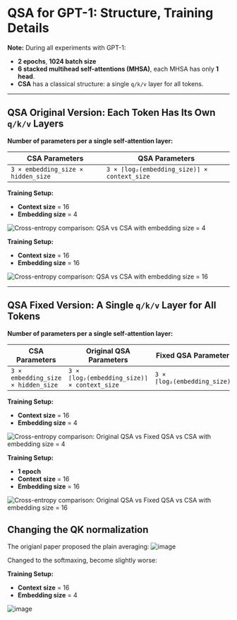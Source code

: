 # QSA for GPT-1: Structure, Training Details

**Note:** During all experiments with GPT-1:
- **2 epochs**, **1024 batch size**
- **6 stacked multihead self-attentions (MHSA)**, each MHSA has only **1 head**.
- **CSA** has a classical structure: a single `q/k/v` layer for all tokens.

---

## QSA Original Version: Each Token Has Its Own `q/k/v` Layers

**Number of parameters per a single self-attention layer:**

| **CSA Parameters**                          | **QSA Parameters**                                      |
|---------------------------------------------|---------------------------------------------------------|
| `3 × embedding_size × hidden_size`          | `3 × ⌈log₂(embedding_size)⌉ × context_size`             |

**Training Setup:**
- **Context size** = 16
- **Embedding size** = 4

![Cross-entropy comparison: QSA vs CSA with embedding size = 4](https://github.com/user-attachments/assets/60e86311-bb46-4fff-b151-05c7a9c8ce49)

**Training Setup:**
- **Context size** = 16
- **Embedding size** = 16

![Cross-entropy comparison: QSA vs CSA with embedding size = 16](https://github.com/user-attachments/assets/2aadbdb1-a0c7-49f3-adec-6bfd52da27f3)


---

## QSA Fixed Version: A Single `q/k/v` Layer for All Tokens

**Number of parameters per a single self-attention layer:**

| **CSA Parameters**                          | **Original QSA Parameters**                             | **Fixed QSA Parameters**                     |
|---------------------------------------------|---------------------------------------------------------|----------------------------------------------|
| `3 × embedding_size × hidden_size`          | `3 × ⌈log₂(embedding_size)⌉ × context_size`             | `3 × ⌈log₂(embedding_size)⌉`                 |

**Training Setup:**
- **Context size** = 16
- **Embedding size** = 4

![Cross-entropy comparison: Original QSA vs Fixed QSA vs CSA with embedding size = 4](https://github.com/user-attachments/assets/46031a83-8881-481f-907c-9b986d77c90b)


**Training Setup:**
- **1 epoch**
- **Context size** = 16
- **Embedding size** = 16

![Cross-entropy comparison: Original QSA vs Fixed QSA vs CSA with embedding size = 16](https://github.com/user-attachments/assets/b5908d27-ae87-4ee5-a138-71b02e2536fc)

## Changing the QK normalization
The origianl paper proposed the plain averaging:
![image](https://github.com/user-attachments/assets/06adef59-0773-44f2-9168-2c849f906c2a)


Changed to the softmaxing, become slightly worse:

**Training Setup:**
- **Context size** = 16
- **Embedding size** = 4

![image](https://github.com/user-attachments/assets/ba845d79-e38a-47d6-8e53-bb1304725086)

